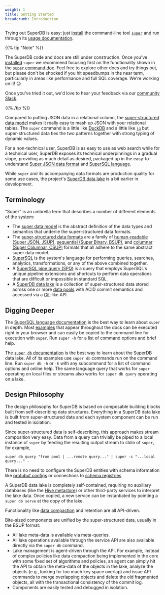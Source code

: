 ```yaml
---
weight: 1
title: Getting Started
breadcrumb: Introduction
---
```


Trying out SuperDB is easy: just [install](../getting_started/install.md) the command-line tool
[`super`](../commands/super.md) and run through its [usage documentation](../commands/super.md).

{{% tip "Note" %}}

The SuperDB code and docs are still under construction. Once you've
[installed](../getting_started/install.md) `super` we
recommend focusing first on the functionality shown in the
[`super` command doc](../commands/super.md). Feel free to explore other docs and
try things out, but please don't be shocked if you hit speedbumps in the near
term, particularly in areas like performance and full SQL coverage. We're
working on it! 😉

Once you've tried it out, we'd love to hear your feedback via
our [community Slack](https://www.brimdata.io/join-slack/).

{{% /tip %}}

Compared to putting JSON data in a relational column, the
[super-structured data model](../formats/data-model.md) makes it really easy to
mash up JSON with your relational tables.  The `super` command is a little
like [DuckDB](https://duckdb.org/) and a little like
[`jq`](https://stedolan.github.io/jq/) but super-structured data ties the
two patterns together with strong typing of dynamic values.

For a non-technical user, SuperDB is as easy to use as web search
while for a technical user, SuperDB exposes its technical underpinnings
in a gradual slope, providing as much detail as desired,
packaged up in the easy-to-understand
[Super JSON data format](../formats/jsup.md) and
[SuperSQL language](../language/_index.md).

While `super` and its accompanying data formats are production quality for some use cases, the project's
[SuperDB data lake](../commands/super-db.md) is a bit earlier in development.

## Terminology

"Super" is an umbrella term that describes
a number of different elements of the system:
* The [super data model](../formats/data-model.md) is the abstract definition of the data types and semantics
that underlie the super-structured data formats.
* The [super-structured data formats](../formats/_index.md) are a family of
[human-readable (Super JSON, JSUP)](../formats/jsup.md),
[sequential (Super Binary, BSUP)](../formats/bsup.md), and
[columnar (Super Columnar, CSUP)](../formats/csup.md) formats that all adhere to the
same abstract super data model.
* [SuperSQL](../language/_index.md) is the system's language for performing
queries, searches, analytics, transformations, or any of the above combined together.
* A [SuperSQL pipe query (SPQ)](../language/overview.md) is a query that
employs SuperSQL's unique pipeline extensions and shortcuts to perform data
operations that are difficult or impossible in standard SQL.
* A [SuperDB data lake](../commands/super-db.md) is a collection of super-structured data stored
across one or more [data pools](../commands/super-db.md#data-pools) with ACID commit semantics and
accessed via a [Git](https://git-scm.com/)-like API.

## Digging Deeper

The [SuperSQL language documentation](../language/_index.md)
is the best way to learn about `super` in depth. Most
[examples](../commands/super.md#examples) that appear throughout the docs can be
executed right in your browser and can easily be copied to the command line
for execution with `super`. Run `super -h` for a list of command options and
brief help.

The [`super db` documentation](../commands/super-db.md)
is the best way to learn about the SuperDB data lake.
All of its examples use `super db` commands run on the command line.
Run `super db -h` or `-h` with any subcommand for a list of command options
and online help.  The same language query that works for `super` operating
on local files or streams also works for `super db query` operating on a lake.

## Design Philosophy

The design philosophy for SuperDB is based on composable building blocks
built from self-describing data structures.  Everything in a SuperDB data lake
is built from super-structured data and each system component can be run and tested in isolation.

Since super-structured data is self-describing, this approach makes stream composition
very easy.  Data from a query can trivially be piped to a local
instance of `super` by feeding the resulting output stream to stdin of `super`, for example,
```
super db query "from pool | ...remote query..." | super -c "...local query..." -
```
There is no need to configure the SuperDB entities with schema information
like [protobuf configs](https://developers.google.com/protocol-buffers/docs/proto3)
or connections to
[schema registries](https://docs.confluent.io/platform/current/schema-registry/index.html).

A SuperDB data lake is completely self-contained, requiring no auxiliary databases
(like the [Hive metastore](https://hive.apache.org/development/gettingstarted))
or other third-party services to interpret the lake data.
Once copied, a new service can be instantiated by pointing a `super db serve`
at the copy of the lake.

Functionality like [data compaction](../commands/super-db.md#manage) and retention are all API-driven.

Bite-sized components are unified by the super-structured data, usually in the BSUP format:
* All lake meta-data is available via meta-queries.
* All lake operations available through the service API are also available
directly via the `super db` command.
* Lake management is agent-driven through the API.  For example, instead of complex policies
like data compaction being implemented in the core with some fixed set of
algorithms and policies, an agent can simply hit the API to obtain the meta-data
of the objects in the lake, analyze the objects (e.g., looking for too much
key space overlap) and issue API commands to merge overlapping objects
and delete the old fragmented objects, all with the transactional consistency
of the commit log.
* Components are easily tested and debugged in isolation.
